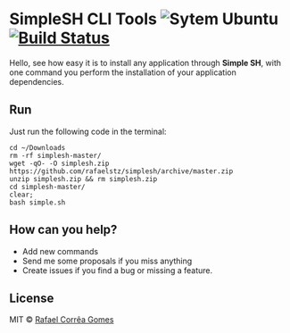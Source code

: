 # SimpleSH CLI Tools ![Sytem Ubuntu](https://img.shields.io/badge/System-Ubuntu-orange.svg)  [![Build Status](https://travis-ci.org/rafaelstz/simplesh.svg?branch=master)](https://travis-ci.org/rafaelstz/simplesh)

Hello, see how easy it is to install any application through **Simple SH**, with one command you perform the installation of your application dependencies.

## Run

Just run the following code in the terminal:

```shell
cd ~/Downloads
rm -rf simplesh-master/
wget -qO- -O simplesh.zip https://github.com/rafaelstz/simplesh/archive/master.zip
unzip simplesh.zip && rm simplesh.zip
cd simplesh-master/ 
clear;
bash simple.sh
```
## How can you help?


 - Add new commands
 - Send me some proposals if you miss anything
 - Create issues if you find a bug or missing a feature.


## License

MIT © [Rafael Corrêa Gomes](https://github.com/rafaelstz)
